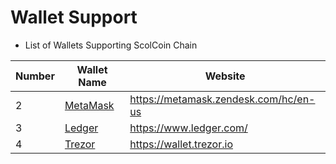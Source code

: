 # Wallet Support

* List of Wallets Supporting ScolCoin Chain

| Number | Wallet Name              | Website |
|------ | ------------------- | ------------------------------ |
|2|[MetaMask](./wallet/metamask.md)|<https://metamask.zendesk.com/hc/en-us>|
|3|[Ledger](./wallet/ledger.md)|<https://www.ledger.com/>|
|4|[Trezor](./wallet/trezor.md)|<https://wallet.trezor.io>|
